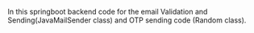 In this springboot backend code for the email Validation and Sending(JavaMailSender class) and OTP sending code (Random class).
